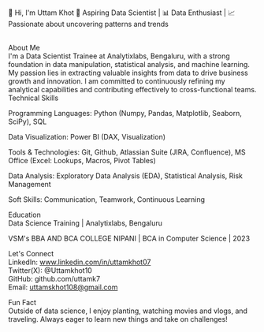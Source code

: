 👋 Hi, I'm Uttam Khot
🌟 Aspiring Data Scientist | 📊 Data Enthusiast | 📈 Passionate about uncovering patterns and trends

<br>
About Me
<br>
I'm a Data Scientist Trainee at Analytixlabs, Bengaluru, with a strong foundation in data manipulation, statistical analysis, and machine learning. My passion lies in extracting valuable insights from data to drive business growth and innovation. I am committed to continuously refining my analytical capabilities and contributing effectively to cross-functional teams.



<br>
Technical Skills

Programming Languages: Python (Numpy, Pandas, Matplotlib, Seaborn, SciPy), SQL
<br>

Data Visualization: Power BI (DAX, Visualization)
<br>

Tools & Technologies: Git, Github, Atlassian Suite (JIRA, Confluence), MS Office (Excel: Lookups, Macros, Pivot Tables)
<br>

Data Analysis: Exploratory Data Analysis (EDA), Statistical Analysis, Risk Management
<br>

Soft Skills: Communication, Teamwork, Continuous Learning
<br>


Education
<br>
Data Science Training | Analytixlabs, Bengaluru
<br>

VSM's BBA AND BCA COLLEGE NIPANI | BCA in Computer Science | 2023

Let's Connect
<br>
LinkedIn: www.linkedin.com/in/uttamkhot07
<br>
Twitter(X): @Uttamkhot10
<br>
GitHub: github.com/uttamk7
<br>
Email: uttamskhot108@gmail.com
<br>


Fun Fact
<br>
Outside of data science, I enjoy planting, watching movies and vlogs, and traveling. Always eager to learn new things and take on challenges!

